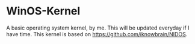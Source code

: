 # WinOS-Kernel
A basic operating system kernel, by me. This will be updated everyday if I have time. This kernel is based on https://github.com/iknowbrain/NIDOS. 
